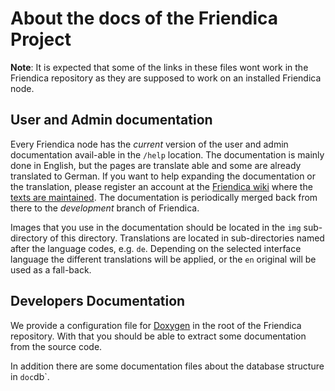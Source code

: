# About the docs of the Friendica Project

**Note**: It is expected that some of the links in these files wont work in the Friendica repository as they are supposed to work on an installed Friendica node.

## User and Admin documentation

Every Friendica node has the _current_ version of the user and admin documentation avail-able in the `/help` location.
The documentation is mainly done in English, but the pages are translate able and some are already translated to German.
If you want to help expanding the documentation or the translation, please register an account at the [Friendica wiki](https://wiki.friendi.ca) where the [texts are maintained](https://wiki.friendi.ca/docs).
The documentation is periodically merged back from there to the _development_ branch of Friendica.

Images that you use in the documentation should be located in the `img` sub-directory of this directory.
Translations are located in sub-directories named after the language codes, e.g. `de`.
Depending on the selected interface language the different translations will be applied, or the `en` original will be used as a fall-back.

## Developers Documentation

We provide a configuration file for [Doxygen](https://www.doxygen.nl/index.html) in the root of the Friendica repository.
With that you should be able to extract some documentation from the source code.

In addition there are some documentation files about the database structure in `doc`db`.

